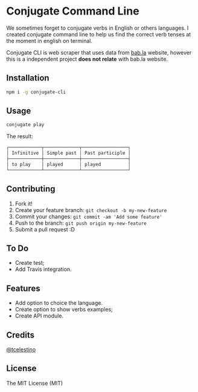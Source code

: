 # Conjugate Command Line

We sometimes forget to conjugate verbs in English or others languages. I created conjugate command line to help us find the correct verb tenses at the moment in english on terminal.

Conjugate CLI is web scraper that uses data from [bab.la](https://bab.la) website, however this is a independent project **does not relate** with bab.la website.

## Installation

```bash
npm i -g conjugate-cli
```

## Usage

```bash
conjugate play
```

The result:

```bash
┌────────────┬─────────────┬─────────────────┐
│ Infinitive │ Simple past │ Past participle │
├────────────┼─────────────┼─────────────────┤
│ to play    │ played      │ played          │
└────────────┴─────────────┴─────────────────┘
```

## Contributing

1. Fork it!
2. Create your feature branch: `git checkout -b my-new-feature`
3. Commit your changes: `git commit -am 'Add some feature'`
4. Push to the branch: `git push origin my-new-feature`
5. Submit a pull request :D

## To Do

- Create test;
- Add Travis integration.

## Features

- Add option to choice the language.
- Create option to show verbs examples;
- Create API module.

## Credits

[@tcelestino](https:/github.com/tcelestino)

## License

The MIT License (MIT)
